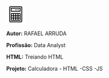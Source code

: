 ![](https://github.com/karellenn/calc/blob/main/calculadora.gif)

**Autor:** RAFAEL ARRUDA 

**Profissão:** Data Analyst

**HTML:** Treiando HTML 

**Projeto:** Calculadora - HTML -CSS -JS

